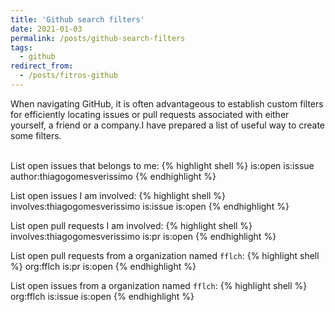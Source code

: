 ```yaml
---
title: 'Github search filters'
date: 2021-01-03
permalink: /posts/github-search-filters
tags:
  - github
redirect_from:
  - /posts/fitros-github
---
```


When navigating GitHub, it is often advantageous to establish custom filters for efficiently locating issues or pull requests associated with either yourself, a friend or a company.I have prepared a list of useful way to create some filters. <br><br>

List open issues that belongs to me:
{% highlight shell %}
is:open is:issue author:thiagogomesverissimo
{% endhighlight %}

List open issues I am involved:
{% highlight shell %}
involves:thiagogomesverissimo is:issue is:open
{% endhighlight %}

List open pull requests I am involved:
{% highlight shell %}
involves:thiagogomesverissimo is:pr is:open
{% endhighlight %}

List open pull requests from a organization named `fflch`:
{% highlight shell %}
org:fflch is:pr is:open
{% endhighlight %}

List open issues from a organization named `fflch`:
{% highlight shell %}
org:fflch is:issue is:open
{% endhighlight %}



